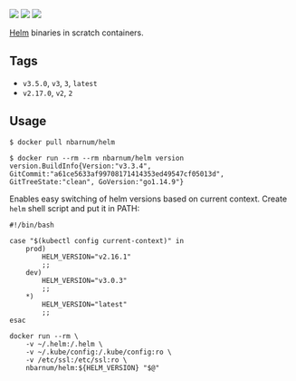[![](https://images.microbadger.com/badges/version/nbarnum/helm.svg)](https://microbadger.com/images/nbarnum/helm "microbadger.com") [![](https://images.microbadger.com/badges/image/nbarnum/helm.svg)](https://microbadger.com/images/nbarnum/helm "microbadger.com") [![](https://images.microbadger.com/badges/commit/nbarnum/helm.svg)](https://microbadger.com/images/nbarnum/helm "microbadger.com")

[Helm](https://helm.sh/) binaries in scratch containers.

## Tags

* `v3.5.0`, `v3`, `3`, `latest`
* `v2.17.0`, `v2`, `2`

## Usage

```
$ docker pull nbarnum/helm
```

```
$ docker run --rm --rm nbarnum/helm version
version.BuildInfo{Version:"v3.3.4", GitCommit:"a61ce5633af99708171414353ed49547cf05013d", GitTreeState:"clean", GoVersion:"go1.14.9"}
```

Enables easy switching of helm versions based on current context. Create `helm` shell script and put it in PATH:

```
#!/bin/bash

case "$(kubectl config current-context)" in
    prod)
        HELM_VERSION="v2.16.1"
        ;;
    dev)
        HELM_VERSION="v3.0.3"
        ;;
    *)
        HELM_VERSION="latest"
        ;;
esac

docker run --rm \
    -v ~/.helm:/.helm \
    -v ~/.kube/config:/.kube/config:ro \
    -v /etc/ssl:/etc/ssl:ro \
    nbarnum/helm:${HELM_VERSION} "$@"
```
